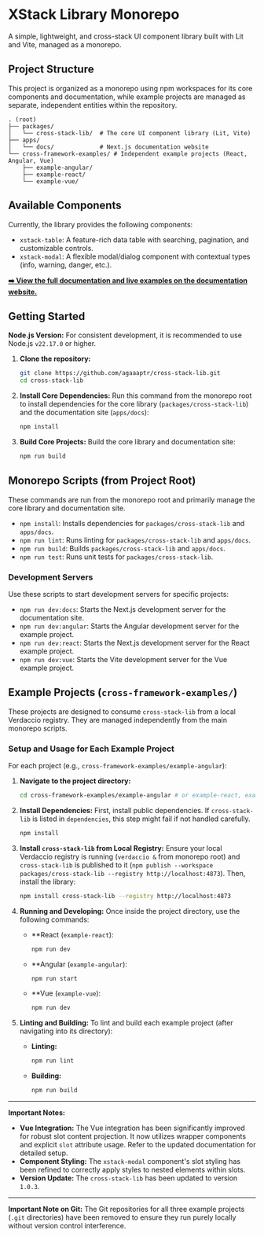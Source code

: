 # XStack Library Monorepo

A simple, lightweight, and cross-stack UI component library built with Lit and Vite, managed as a monorepo.

## Project Structure

This project is organized as a monorepo using npm workspaces for its core components and documentation, while example projects are managed as separate, independent entities within the repository.

```
. (root)
├── packages/
│   └── cross-stack-lib/  # The core UI component library (Lit, Vite)
├── apps/
│   └── docs/             # Next.js documentation website
└── cross-framework-examples/ # Independent example projects (React, Angular, Vue)
    ├── example-angular/
    ├── example-react/
    └── example-vue/
```

## Available Components

Currently, the library provides the following components:

- `xstack-table`: A feature-rich data table with searching, pagination, and customizable controls.
- `xstack-modal`: A flexible modal/dialog component with contextual types (info, warning, danger, etc.).

**[➡️ View the full documentation and live examples on the documentation website.](https://cross-stack-lib-docs.vercel.app/)**

## Getting Started

**Node.js Version:**
For consistent development, it is recommended to use Node.js `v22.17.0` or higher.

1.  **Clone the repository:**

    ```bash
    git clone https://github.com/agaaaptr/cross-stack-lib.git
    cd cross-stack-lib
    ```

2.  **Install Core Dependencies:**
    Run this command from the monorepo root to install dependencies for the core library (`packages/cross-stack-lib`) and the documentation site (`apps/docs`):

    ```bash
    npm install
    ```

3.  **Build Core Projects:**
    Build the core library and documentation site:

    ```bash
    npm run build
    ```

## Monorepo Scripts (from Project Root)

These commands are run from the monorepo root and primarily manage the core library and documentation site.

-   `npm install`: Installs dependencies for `packages/cross-stack-lib` and `apps/docs`.
-   `npm run lint`: Runs linting for `packages/cross-stack-lib` and `apps/docs`.
-   `npm run build`: Builds `packages/cross-stack-lib` and `apps/docs`.
-   `npm run test`: Runs unit tests for `packages/cross-stack-lib`.

### Development Servers

Use these scripts to start development servers for specific projects:

-   `npm run dev:docs`: Starts the Next.js development server for the documentation site.
-   `npm run dev:angular`: Starts the Angular development server for the example project.
-   `npm run dev:react`: Starts the Next.js development server for the React example project.
-   `npm run dev:vue`: Starts the Vite development server for the Vue example project.

## Example Projects (`cross-framework-examples/`)

These projects are designed to consume `cross-stack-lib` from a local Verdaccio registry. They are managed independently from the main monorepo scripts.

### Setup and Usage for Each Example Project

For each project (e.g., `cross-framework-examples/example-angular`):

1.  **Navigate to the project directory:**

    ```bash
    cd cross-framework-examples/example-angular # or example-react, example-vue
    ```

2.  **Install Dependencies:**
    First, install public dependencies. If `cross-stack-lib` is listed in `dependencies`, this step might fail if not handled carefully.

    ```bash
    npm install
    ```

3.  **Install `cross-stack-lib` from Local Registry:**
    Ensure your local Verdaccio registry is running (`verdaccio &` from monorepo root) and `cross-stack-lib` is published to it (`npm publish --workspace packages/cross-stack-lib --registry http://localhost:4873`). Then, install the library:

    ```bash
    npm install cross-stack-lib --registry http://localhost:4873
    ```



4.  **Running and Developing:**
    Once inside the project directory, use the following commands:

    *   **React (`example-react`):
        ```bash
        npm run dev
        ```
    *   **Angular (`example-angular`):
        ```bash
        npm run start
        ```
    *   **Vue (`example-vue`):
        ```bash
        npm run dev
        ```

5.  **Linting and Building:**
    To lint and build each example project (after navigating into its directory):

    *   **Linting:**
        ```bash
        npm run lint
        ```
    *   **Building:**
        ```bash
        npm run build
        ```

---

**Important Notes:**

*   **Vue Integration:** The Vue integration has been significantly improved for robust slot content projection. It now utilizes wrapper components and explicit `slot` attribute usage. Refer to the updated documentation for detailed setup.
*   **Component Styling:** The `xstack-modal` component's slot styling has been refined to correctly apply styles to nested elements within slots.
*   **Version Update:** The `cross-stack-lib` has been updated to version `1.0.3`.

---

**Important Note on Git:**
The Git repositories for all three example projects (`.git` directories) have been removed to ensure they run purely locally without version control interference.
